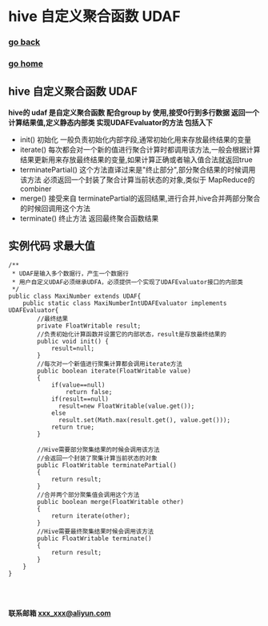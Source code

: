 # hive 自定义聚合函数 UDAF
### [go back](/hive.md)      
### [go home](../README.md)    
 
## hive 自定义聚合函数 UDAF
**hive的 udaf 是自定义聚合函数 配合group by 使用,接受0行到多行数据 返回一个计算结果值,定义静态内部类 实现UDAFEvaluator的方法 包括入下**  

+ init() 初始化 一般负责初始化内部字段,通常初始化用来存放最终结果的变量
+ iterate() 每次都会对一个新的值进行聚合计算时都调用该方法,一般会根据计算结果更新用来存放最终结果的变量,如果计算正确或者输入值合法就返回true
+ terminatePartial() 这个方法直译过来是"终止部分",部分聚合结果的时候调用该方法 必须返回一个封装了聚合计算当前状态的对象,类似于 MapReduce的combiner 
+ merge() 接受来自 terminatePartial的返回结果,进行合并,hive合并两部分聚合的时候回调用这个方法
+ terminate() 终止方法 返回最终聚合函数结果
## 实例代码 求最大值
```$xslt
/**
 * UDAF是输入多个数据行，产生一个数据行
 * 用户自定义UDAF必须继承UDFA，必须提供一个实现了UDAFEvaluator接口的内部类
 */
public class MaxiNumber extends UDAF{ 
    public static class MaxiNumberIntUDAFEvaluator implements UDAFEvaluator{ 
        //最终结果 
        private FloatWritable result; 
        //负责初始化计算函数并设置它的内部状态，result是存放最终结果的 
        public void init() { 
            result=null; 
        } 
        //每次对一个新值进行聚集计算都会调用iterate方法 
        public boolean iterate(FloatWritable value) 
        { 
            if(value==null) 
                return false; 
            if(result==null) 
              result=new FloatWritable(value.get()); 
            else
              result.set(Math.max(result.get(), value.get())); 
            return true; 
        } 
                                                                                                                                   
        //Hive需要部分聚集结果的时候会调用该方法 
        //会返回一个封装了聚集计算当前状态的对象 
        public FloatWritable terminatePartial() 
        { 
            return result; 
        } 
        //合并两个部分聚集值会调用这个方法 
        public boolean merge(FloatWritable other) 
        { 
            return iterate(other); 
        } 
        //Hive需要最终聚集结果时候会调用该方法 
        public FloatWritable terminate() 
        { 
            return result; 
        } 
    } 
}




```







#### 联系邮箱 xxx_xxx@aliyun.com

